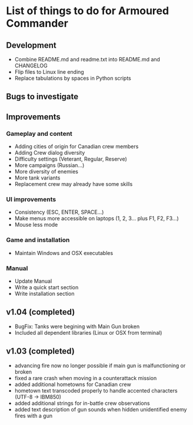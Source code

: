# List of things to do for Armoured Commander

## Development
- Combine README.md and readme.txt into README.md and CHANGELOG
- Flip files to Linux line ending
- Replace tabulations by spaces in Python scripts

## Bugs to investigate

## Improvements
### Gameplay and content
- Adding cities of origin for Canadian crew members
- Adding Crew dialog diversity
- Difficulty settings (Veterant, Regular, Reserve)
- More campaigns (Russian...)
- More diversity of enemies
- More tank variants
- Replacement crew may already have some skills
  
### UI improvements
- Consistency (ESC, ENTER, SPACE...)
- Make menus more accessible on laptops (1, 2, 3... plus F1, F2, F3...)
- Mouse less mode
  
### Game and installation
- Maintain Windows and OSX executables
  
### Manual
- Update Manual
- Write a quick start section
- Write installation section

## v1.04 (completed)
- BugFix: Tanks were begining with Main Gun broken
- Included all dependent libraries (Linux or OSX from terminal)

## v1.03 (completed)
- advancing fire now no longer possible if main gun is malfunctioning or broken
- fixed a rare crash when moving in a counterattack mission
- added additional hometowns for Canadian crew
- hometown text transcoded properly to handle accented characters (UTF-8 -> IBM850)
- added additional strings for in-battle crew observations
- added text description of gun sounds when hidden unidentified enemy fires with a gun
